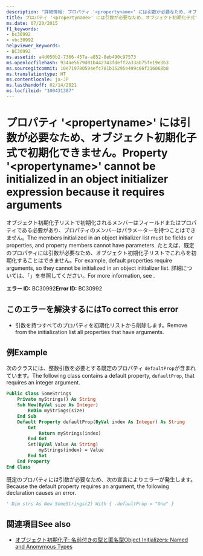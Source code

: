 ```yaml
---
description: "詳細情報: プロパティ '<propertyname>' には引数が必要なため、オブジェクト初期化子式で初期化できません"
title: プロパティ '<propertyname>' には引数が必要なため、オブジェクト初期化子式で初期化できません。
ms.date: 07/20/2015
f1_keywords:
- bc30992
- vbc30992
helpviewer_keywords:
- BC30992
ms.assetid: a4d050b2-7366-457a-a852-8eb490c97573
ms.openlocfilehash: 934ae5679d01b442343fdeff2a33ab75fe19e3b3
ms.sourcegitcommit: 10e719780594efc781b15295e499c66f316068b8
ms.translationtype: HT
ms.contentlocale: ja-JP
ms.lasthandoff: 02/14/2021
ms.locfileid: "100431387"
---
```

# <a name="property-propertyname-cannot-be-initialized-in-an-object-initializer-expression-because-it-requires-arguments"></a><span data-ttu-id="9e325-103">プロパティ '\<propertyname>' には引数が必要なため、オブジェクト初期化子式で初期化できません。</span><span class="sxs-lookup"><span data-stu-id="9e325-103">Property '\<propertyname>' cannot be initialized in an object initializer expression because it requires arguments</span></span>

<span data-ttu-id="9e325-104">オブジェクト初期化子リストで初期化されるメンバーはフィールドまたはプロパティである必要があり、プロパティのメンバーはパラメーターを持つことはできません。</span><span class="sxs-lookup"><span data-stu-id="9e325-104">The members initialized in an object initializer list must be fields or properties, and property members cannot have parameters.</span></span> <span data-ttu-id="9e325-105">たとえば、既定のプロパティには引数が必要なため、オブジェクト初期化子リストでこれらを初期化することはできません。</span><span class="sxs-lookup"><span data-stu-id="9e325-105">For example, default properties require arguments, so they cannot be initialized in an object initializer list.</span></span> <span data-ttu-id="9e325-106">詳細については、「」を参照してください。</span><span class="sxs-lookup"><span data-stu-id="9e325-106">For more information, see .</span></span>  
  
 <span data-ttu-id="9e325-107">**エラー ID:** BC30992</span><span class="sxs-lookup"><span data-stu-id="9e325-107">**Error ID:** BC30992</span></span>  
  
## <a name="to-correct-this-error"></a><span data-ttu-id="9e325-108">このエラーを解決するには</span><span class="sxs-lookup"><span data-stu-id="9e325-108">To correct this error</span></span>  
  
- <span data-ttu-id="9e325-109">引数を持つすべてのプロパティを初期化リストから削除します。</span><span class="sxs-lookup"><span data-stu-id="9e325-109">Remove from the initialization list all properties that have arguments.</span></span>  
  
## <a name="example"></a><span data-ttu-id="9e325-110">例</span><span class="sxs-lookup"><span data-stu-id="9e325-110">Example</span></span>  

 <span data-ttu-id="9e325-111">次のクラスには、整数引数を必要とする既定のプロパティ `defaultProp`が含まれています。</span><span class="sxs-lookup"><span data-stu-id="9e325-111">The following class contains a default property, `defaultProp`, that requires an integer argument.</span></span>  
  
```vb  
Public Class SomeStrings  
    Private myStrings() As String  
    Sub New(ByVal size As Integer)  
        ReDim myStrings(size)  
    End Sub  
    Default Property defaultProp(ByVal index As Integer) As String  
        Get  
            Return myStrings(index)  
        End Get  
        Set(ByVal Value As String)  
            myStrings(index) = Value  
        End Set  
    End Property  
End Class  
```  
  
 <span data-ttu-id="9e325-112">既定のプロパティには引数が必要なため、次の宣言によりエラーが発生します。</span><span class="sxs-lookup"><span data-stu-id="9e325-112">Because the default property requires an argument, the following declaration causes an error.</span></span>  
  
```vb  
' Dim strs As New SomeStrings(2) With { .defaultProp = "One" }  
```  
  
## <a name="see-also"></a><span data-ttu-id="9e325-113">関連項目</span><span class="sxs-lookup"><span data-stu-id="9e325-113">See also</span></span>

- [<span data-ttu-id="9e325-114">オブジェクト初期化子: 名前付きの型と匿名型</span><span class="sxs-lookup"><span data-stu-id="9e325-114">Object Initializers: Named and Anonymous Types</span></span>](../programming-guide/language-features/objects-and-classes/object-initializers-named-and-anonymous-types.md)
